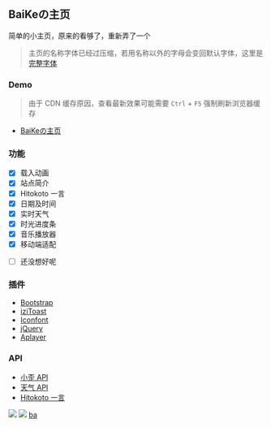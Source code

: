 <p>
<strong><h2>BaiKeの主页 </h2></strong>
简单的小主页，原来的看够了，重新弄了一个
</p>



>主页的名称字体已经过压缩，若用名称以外的字母会变回默认字体，这里是 [完整字体](https://cdn.jsdelivr.net/gh/imsyy/file/font/Pacifico-Regular.ttf)

### Demo
>由于 CDN 缓存原因，查看最新效果可能需要 `Ctrl` + `F5` 强制刷新浏览器缓存

- [BaiKeの主页](http://www.cqbykj.top)

### 功能

- [x] 载入动画
- [x] 站点简介
- [x] Hitokoto 一言
- [x] 日期及时间
- [x] 实时天气
- [x] 时光进度条
- [x] 音乐播放器
- [x] 移动端适配
* [ ] 还没想好呢

### 插件

* [Bootstrap](https://getbootstrap.com/)
* [iziToast](https://izitoast.marcelodolza.com/)
* [Iconfont](https://www.iconfont.cn/)
* [jQuery](https://jquery.com/)
* [Aplayer](https://aplayer.js.org/)

### API

* [小歪 API](https://api.ixiaowai.cn/)
* [天气 API](https://www.tianqiapi.com/)
* [Hitokoto 一言](https://hitokoto.cn/)

<a title="SSL" target="_blank" href="http://www.cqbykj.top/seal/detail?domain=blog.imsyy.top"><img src="https://img.shields.io/badge/MySSL-安全认证-brightgreen"></a>&nbsp;<a title="CDN" target="_blank" href="https://cdnjs.com/"><img src="https://img.shields.io/badge/CDN-Cloudflare-blue"></a>&nbsp;<a title="Copyright" target="_blank" href="https://bygzs.xyz/">ba</a>
